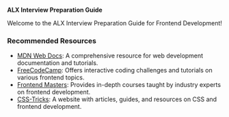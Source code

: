 **ALX Interview Preparation Guide**

Welcome to the ALX Interview Preparation Guide for Frontend Development!

### Recommended Resources

- [MDN Web Docs](https://developer.mozilla.org/en-US/docs/Web): A comprehensive resource for web development documentation and tutorials.
- [FreeCodeCamp](https://www.freecodecamp.org/): Offers interactive coding challenges and tutorials on various frontend topics.
- [Frontend Masters](https://frontendmasters.com/): Provides in-depth courses taught by industry experts on frontend development.
- [CSS-Tricks](https://css-tricks.com/): A website with articles, guides, and resources on CSS and frontend development.

